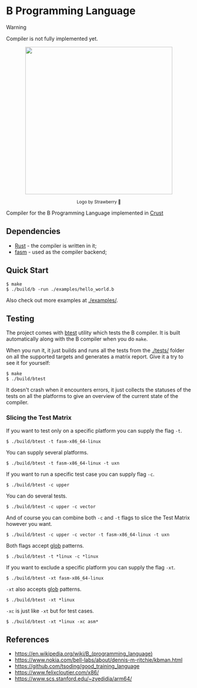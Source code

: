 # B Programming Language

> [!WARNING]
> Compiler is not fully implemented yet.

<p align=center>
  <img src="./logo/logo_strawberry.png" width=400>
</p>

<p align=center>
  <sub>Logo by Strawberry 🍓</sub>
</p>

Compiler for the B Programming Language implemented in [Crust](https://github.com/tsoding/crust)

## Dependencies

- [Rust](https://www.rust-lang.org/) - the compiler is written in it;
- [fasm](https://flatassembler.net/) - used as the compiler backend;

<!-- TODO: document specific dependencies for the rest of the targets. Like mingw32-w64 and wine on Linux for Fasm_x86_64_Windows, etc. -->

## Quick Start

```console
$ make
$ ./build/b -run ./examples/hello_world.b
```

Also check out more examples at [./examples/](./examples/).

## Testing

The project comes with [btest](./src/btest.rs) utility which tests the B compiler. It is built automatically along with the B compiler when you do `make`.

When you run it, it just builds and runs all the tests from the [./tests/](./tests/) folder on all the supported targets and generates a matrix report. Give it a try to see it for yourself:

```
$ make
$ ./build/btest
```

It doesn't crash when it encounters errors, it just collects the statuses of the tests on all the platforms to give an overview of the current state of the compiler.

### Slicing the Test Matrix

If you want to test only on a specific platform you can supply the flag `-t`.

```console
$ ./build/btest -t fasm-x86_64-linux
```

You can supply several platforms.

```console
$ ./build/btest -t fasm-x86_64-linux -t uxn
```

If you want to run a specific test case you can supply flag `-c`.

```console
$ ./build/btest -c upper
```

You can do several tests.

```console
$ ./build/btest -c upper -c vector
```

And of course you can combine both `-c` and `-t` flags to slice the Test Matrix however you want.

```console
$ ./build/btest -c upper -c vector -t fasm-x86_64-linux -t uxn
```

Both flags accept [glob](https://en.wikipedia.org/wiki/Glob_(programming)) patterns.

```console
$ ./build/btest -t *linux -c *linux
```

If you want to exclude a specific platform you can supply the flag `-xt`.

```console
$ ./build/btest -xt fasm-x86_64-linux
```

`-xt` also accepts [glob](https://en.wikipedia.org/wiki/Glob_(programming)) patterns.

```console
$ ./build/btest -xt *linux
```

`-xc` is just like `-xt` but for test cases.

```console
$ ./build/btest -xt *linux -xc asm*
```

## References

- https://en.wikipedia.org/wiki/B_(programming_language)
- https://www.nokia.com/bell-labs/about/dennis-m-ritchie/kbman.html
- https://github.com/tsoding/good_training_language
- https://www.felixcloutier.com/x86/
- https://www.scs.stanford.edu/~zyedidia/arm64/
